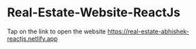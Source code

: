 # Real-Estate-Website-ReactJs

Tap on the link to open the website
https://real-estate-abhishek-reactjs.netlify.app
